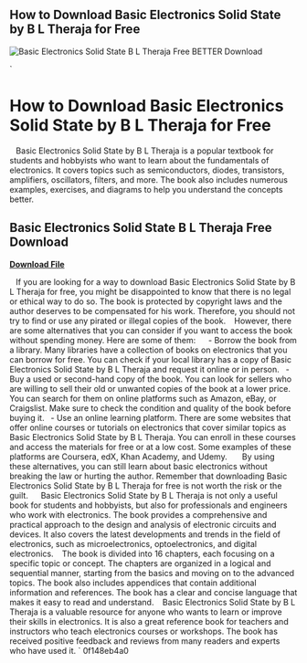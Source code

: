 ## How to Download Basic Electronics Solid State by B L Theraja for Free

 
![Basic Electronics Solid State B L Theraja Free BETTER Download](https://encrypted-tbn1.gstatic.com/images?q=tbn:ANd9GcREex6fna7VholTgeopKPpl5PAXWCU_Xu_GmlzPR8SoFO0nlp3KytvPP7-m)

 `
# How to Download Basic Electronics Solid State by B L Theraja for Free
` `
Basic Electronics Solid State by B L Theraja is a popular textbook for students and hobbyists who want to learn about the fundamentals of electronics. It covers topics such as semiconductors, diodes, transistors, amplifiers, oscillators, filters, and more. The book also includes numerous examples, exercises, and diagrams to help you understand the concepts better.
 
## Basic Electronics Solid State B L Theraja Free Download


[**Download File**](https://corppresinro.blogspot.com/?d=2tKnMS)

` `
If you are looking for a way to download Basic Electronics Solid State by B L Theraja for free, you might be disappointed to know that there is no legal or ethical way to do so. The book is protected by copyright laws and the author deserves to be compensated for his work. Therefore, you should not try to find or use any pirated or illegal copies of the book.
` `
However, there are some alternatives that you can consider if you want to access the book without spending money. Here are some of them:
` `
`
`- Borrow the book from a library. Many libraries have a collection of books on electronics that you can borrow for free. You can check if your local library has a copy of Basic Electronics Solid State by B L Theraja and request it online or in person.
`
`- Buy a used or second-hand copy of the book. You can look for sellers who are willing to sell their old or unwanted copies of the book at a lower price. You can search for them on online platforms such as Amazon, eBay, or Craigslist. Make sure to check the condition and quality of the book before buying it.
`
`- Use an online learning platform. There are some websites that offer online courses or tutorials on electronics that cover similar topics as Basic Electronics Solid State by B L Theraja. You can enroll in these courses and access the materials for free or at a low cost. Some examples of these platforms are Coursera, edX, Khan Academy, and Udemy.
`
`
` `
By using these alternatives, you can still learn about basic electronics without breaking the law or hurting the author. Remember that downloading Basic Electronics Solid State by B L Theraja for free is not worth the risk or the guilt.
`  `
Basic Electronics Solid State by B L Theraja is not only a useful book for students and hobbyists, but also for professionals and engineers who work with electronics. The book provides a comprehensive and practical approach to the design and analysis of electronic circuits and devices. It also covers the latest developments and trends in the field of electronics, such as microelectronics, optoelectronics, and digital electronics.
` `
The book is divided into 16 chapters, each focusing on a specific topic or concept. The chapters are organized in a logical and sequential manner, starting from the basics and moving on to the advanced topics. The book also includes appendices that contain additional information and references. The book has a clear and concise language that makes it easy to read and understand.
` `
Basic Electronics Solid State by B L Theraja is a valuable resource for anyone who wants to learn or improve their skills in electronics. It is also a great reference book for teachers and instructors who teach electronics courses or workshops. The book has received positive feedback and reviews from many readers and experts who have used it.
` 0f148eb4a0
